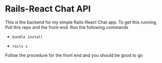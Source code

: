 # Rails-React Chat API

This is the backend for my simple Rails-React Chat app. To get this running, Pull this repo and the front-end. Run the following commands

* `bundle install`

* `rails s`

Follow the procedure for the front end and you should be good to go